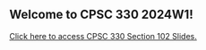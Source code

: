 ## Welcome to CPSC 330 2024W1! 

[Click here to access CPSC 330 Section 102 Slides.](slides/index.html)
